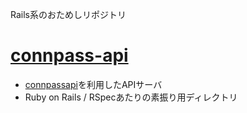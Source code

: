 Rails系のおためしリポジトリ

# [connpass-api](./connpass-api)

- [connpassapi](https://connpass.com/about/api/)を利用したAPIサーバ
- Ruby on Rails / RSpecあたりの素振り用ディレクトリ

